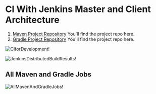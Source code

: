 # CI With Jenkins Master and Client Architecture
1. [Maven Project Repository](https://github.com/awanmbandi/realworld-cicd-pipeline-project/tree/maven-sonarqube-nexus-jenkins) You'll find the project repo here.
2. [Gradle Project Repository](https://github.com/awanmbandi/realworld-cicd-pipeline-project/tree/gradle-sonarqube-nexus-jenkins) You'll find the project repo here.

![CIforDevelopment!](https://lucid.app/publicSegments/view/64a259a4-f8bd-4d2a-bd47-5ed09064197b/image.png)

![JenkinsDistributedBuildResults!](https://lucid.app/publicSegments/view/1da9bc53-1f84-4e3f-b4c6-424b1187be4d/image.png)

## All Maven and Gradle Jobs
![AllMavenAndGradleJobs!](https://lucid.app/publicSegments/view/f56dee6f-661c-4188-a868-e17cbf25a877/image.png)